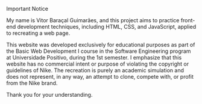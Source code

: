 Important Notice

My name is Vitor Baraçal Guimarães, and this project aims to practice front-end development techniques, including HTML, CSS, and JavaScript, applied to recreating a web page.

This website was developed exclusively for educational purposes as part of the Basic Web Development I course in the Software Engineering program at Universidade Positivo, during the 1st semester. 
I emphasize that this website has no commercial intent or purpose of violating the copyright or guidelines of Nike. The recreation is purely an academic simulation and does not represent, in any way, an attempt to clone, compete with, or profit from the Nike brand.

Thank you for your understanding.

